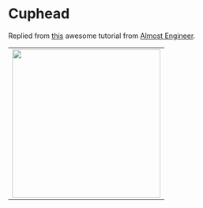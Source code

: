 # Cuphead

Replied from [this](https://almostengineer.medium.com/uibezierpath-lesson-how-to-draw-cuphead-on-layers-d164fd23cf61) awesome tutorial from [Almost Engineer](https://almostengineer.medium.com).

<table>
<tr>
<td>
<img src="https://user-images.githubusercontent.com/17321857/205471114-6756b80c-f68a-4f6e-9444-6f74d3fa5dcc.png" width="300"/>
</td>
</tr>
</table>

